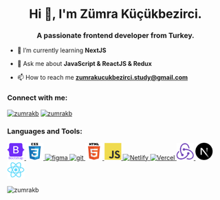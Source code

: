 <h1 align="center">Hi 👋, I'm Zümra Küçükbezirci.</h1>
<h3 align="center">A passionate frontend developer from Turkey.</h3>

- 🌱 I’m currently learning **NextJS**

- 💬 Ask me about **JavaScript & ReactJS & Redux**

- 📫 How to reach me **zumrakucukbezirci.study@gmail.com**


<h3 align="left">Connect with me:</h3>
<p align="left">
<a href="https://linkedin.com/in/zumrakb" target="blank"><img align="center" src="https://raw.githubusercontent.com/rahuldkjain/github-profile-readme-generator/master/src/images/icons/Social/linked-in-alt.svg" alt="zumrakb" height="30" width="40" /></a>
    <a href="https://github.com/zumrakb" target="_blank">
    <img align="center" src="https://raw.githubusercontent.com/rahuldkjain/github-profile-readme-generator/master/src/images/icons/Social/github.svg" alt="zumrakb" height="30" width="40" />
  </a>
</p>

<h3 align="left">Languages and Tools:</h3>
<p align="left"> <a href="https://getbootstrap.com" target="_blank" rel="noreferrer"> <img src="https://raw.githubusercontent.com/devicons/devicon/master/icons/bootstrap/bootstrap-plain-wordmark.svg" alt="bootstrap" width="40" height="40"/> </a> <a href="https://www.w3schools.com/css/" target="_blank" rel="noreferrer"> <img src="https://raw.githubusercontent.com/devicons/devicon/master/icons/css3/css3-original-wordmark.svg" alt="css3" width="40" height="40"/> </a> <a href="https://www.figma.com/" target="_blank" rel="noreferrer"> <img src="https://www.vectorlogo.zone/logos/figma/figma-icon.svg" alt="figma" width="40" height="40"/> </a> <a href="https://git-scm.com/" target="_blank" rel="noreferrer"> <img src="https://www.vectorlogo.zone/logos/git-scm/git-scm-icon.svg" alt="git" width="40" height="40"/> </a> <a href="https://www.w3.org/html/" target="_blank" rel="noreferrer"> <img src="https://raw.githubusercontent.com/devicons/devicon/master/icons/html5/html5-original-wordmark.svg" alt="html5" width="40" height="40"/> </a> <a href="https://developer.mozilla.org/en-US/docs/Web/JavaScript" target="_blank" rel="noreferrer"> <img src="https://raw.githubusercontent.com/devicons/devicon/master/icons/javascript/javascript-original.svg" alt="javascript" width="40" height="40"/> </a>    <a href="https://www.netlify.com/" target="_blank" rel="noreferrer">
  <img src="https://www.netlify.com/img/global/badges/netlify-light.svg" alt="Netlify" width="40" height="40"/>
</a>
 <a href="https://vercel.com/" target="_blank" rel="noreferrer">
  <img src="https://assets.vercel.com/image/upload/front/favicon/vercel/180x180.png" alt="Vercel" width="40" height="40"/>
</a>  <a href="https://redux.js.org/" target="_blank" rel="noreferrer">
  <img src="https://raw.githubusercontent.com/devicons/devicon/master/icons/redux/redux-original.svg" alt="Redux" width="40" height="40"/>
</a>
 <a href="https://nextjs.org/" target="_blank" rel="noreferrer">
  <img src="https://raw.githubusercontent.com/devicons/devicon/master/icons/nextjs/nextjs-original.svg" alt="Next.js" width="40" height="40"/>
</a>
<a href="https://reactnative.dev/" target="_blank" rel="noreferrer">
  <img src="https://raw.githubusercontent.com/devicons/devicon/master/icons/react/react-original.svg" alt="React Native" width="40" height="40"/>
</a>

 </p>

<p><img align="center" src="https://github-readme-stats.vercel.app/api/top-langs?username=zumrakb&show_icons=true&locale=en&layout=compact" alt="zumrakb" /></p>
